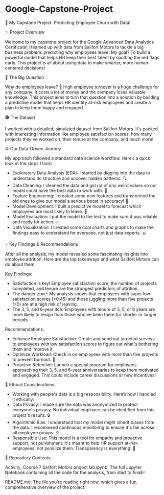 # Google-Capstone-Project
🚀 My Capstone Project: Predicting Employee Churn with Data!

✨ Project Overview

Welcome to my capstone project for the Google Advanced Data Analytics Certificate! I teamed up with data from Salifort Motors to tackle a big business problem: predicting why employees leave. My goal? To build a powerful model that helps HR keep their best talent by spotting the red flags early. This project is all about using data to make smarter, more human-centered decisions!

🤔 The Big Question

Why do employees leave? 🤯 High employee turnover is a huge challenge for any company. It costs a lot of money and the company loses valuable knowledge. This project aims to turn that question into a solution by building a predictive model that helps HR identify at-risk employees and create a plan to keep them happy and engaged.

🕵️ The Dataset

I worked with a detailed, simulated dataset from Salifort Motors. It's packed with interesting information like employee satisfaction scores, how many projects they've worked on, their tenure at the company, and much more!

⚙️ Our Data-Driven Journey

My approach followed a standard data science workflow. Here’s a quick look at the steps I took:

- Exploratory Data Analysis (EDA): I started by digging into the data to understand its structure and uncover hidden patterns. 🔍
- Data Cleaning: I cleaned the data and got rid of any weird values so our model could have the best data to work with. 🧹
- Feature Engineering: I created some new features and transformed the old ones to give our model a serious boost in accuracy! 🧠
- Model Development: I built a predictive model to forecast which employees are most likely to leave. 🤖
- Model Evaluation: I put the model to the test to make sure it was reliable and ready for action. ✅
- Data Visualization: I created some cool charts and graphs to make the findings easy to understand for everyone, not just data experts. 📊

💡 Key Findings & Recommendations

After all the analysis, my model revealed some fascinating insights into employee attrition. Here are the top takeaways and what Salifort Motors can do about them:

Key Findings:
- Satisfaction is key! Employee satisfaction score, the number of projects completed, and tenure are the strongest predictors of attrition.
- The danger zone: My analysis shows that employees with super low satisfaction scores (<0.45) and those juggling more than five projects (>5) are at a high risk of leaving.
- The 3, 5, and 6-year itch: Employees with tenure of 3, 5, or 6 years are more likely to resign than those who've been there for shorter or longer periods.

Recommendations:
- Enhance Employee Satisfaction: Create and send out targeted surveys to employees with low satisfaction scores to figure out what's bothering them and improve it.
- Optimize Workload: Check in on employees with more than five projects to prevent burnout. 🧘
- Proactive Retention: Launch a special program for employees approaching their 3, 5, and 6-year anniversaries to keep them motivated and engaged. This could include career discussions or new incentives!

🤝 Ethical Considerations

- Working with people's data is a big responsibility. Here’s how I handled it ethically:
- Data Privacy: I made sure the data was anonymized to protect everyone's privacy. No individual employee can be identified from this project's results. 🔒
- Algorithmic Bias: I understand that my model might inherit biases from the data. I recommend continuous monitoring to ensure it's fair across all employee groups. ⚖️
- Responsible Use: This model is a tool for empathy and proactive support, not punishment. It's meant to help HR support at-risk employees, not penalize them. Transparency is everything! 💖

📁 Repository Contents

Activity_ Course 7 Salifort Motors project lab.ipynb: The full Jupyter Notebook containing all the code for the analysis, from start to finish!

README.md: The file you're reading right now, which gives a fun, comprehensive overview of the project.
